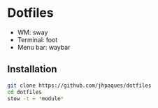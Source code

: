 # Dotfiles

- WM: sway
- Terminal: foot
- Menu bar: waybar


## Installation

```bash
git clone https://github.com/jhpaques/dotfiles
cd dotfiles
stow -t ~ *module*
```
